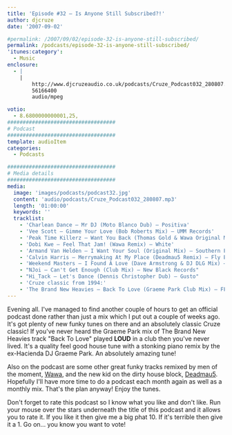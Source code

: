 ```yaml
---
title: 'Episode #32 – Is Anyone Still Subscribed?!'
author: djcruze
date: '2007-09-02'

#permalink: /2007/09/02/episode-32-is-anyone-still-subscribed/
permalink: /podcasts/episode-32-is-anyone-still-subscribed/
'itunes:category':
  - Music
enclosure:
  - |
    |
        http://www.djcruzeaudio.co.uk/podcasts/Cruze_Podcast032_280807.mp3
        56166400
        audio/mpeg

votio:
  - 8.6800000000001,25,
###################################
# Podcast
###################################
template: audioItem
categories:
  - Podcasts

###################################
# Media details
###################################
media:
  image: 'images/podcasts/podcast32.jpg'
  content: 'audio/podcasts/Cruze_Podcast032_280807.mp3'
  length: '01:00:00'
  keywords: ''
  tracklist:
    - 'Charlean Dance – Mr DJ (Moto Blanco Dub) – Positiva'
    - 'Vee Scott – Gimme Your Love (Bob Roberts Mix) – UMM Records'
    - 'Peak Time Killerz – Want You Back (Thomas Gold & Wawa Original Mix) – Sume Music'
    - 'Dobi Kwe – Feel That Jam! (Wawa Remix) – White'
    - 'Armand Van Helden – I Want Your Soul (Original Mix) – Southern Fried Records'
    - 'Calvin Harris – Merrymaking At My Place (Deadmau5 Remix) – Fly Eye'
    - 'Weekend Masters – I Found A Love (Dave Armstrong & DJ DLG Mix) – Hit! Records'
    - "NJoi – Can't Get Enough (Club Mix) – New Black Records"
    - "Hi_Tack – Let's Dance (Dennis Christopher Dub) – Gusto"
    - 'Cruze classic from 1994:'
    - 'The Brand New Heavies – Back To Love (Graeme Park Club Mix) – FFRR'
---
```


Evening all. I've managed to find another couple of hours to get an official podcast done rather than just a mix which I put out a couple of weeks ago. It's got plenty of new funky tunes on there and an absolutely classic Cruze classic! If you've never heard the Graeme Park mix of The Brand New Heavies track "Back To Love" played **LOUD** in a club then you've never lived. It's a quality feel good house tune with a stonking piano remix by the ex-Hacienda DJ Graeme Park. An absolutely amazing tune!

Also on the podcast are some other great funky tracks remixed by men of the moment, [Wawa][3], and the new kid on the dirty house block, [Deadmau5][4]. Hopefully I'll have more time to do a podcast each month again as well as a monthly mix. That's the plan anyway! Enjoy the tunes.

Don't forget to rate this podcast so I know what you like and don't like. Run your mouse over the stars underneath the title of this podcast and it allows you to rate it. If you like it then give me a big phat 10. If it's terrible then give it a 1. Go on... you know you want to vote!

[1]: http://www.djcruze.co.uk/cms/wp-content/DownloadButton.gif
[2]: http://www.djcruzeaudio.co.uk/podcasts/Cruze_Podcast032_280807.mp3
[3]: http://myspace.com/wawamusicwawa
[4]: http://www.deadmau5.com/
